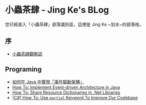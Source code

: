# 小蟲茶肆 - Jing Ke's BLog

您已經進入「小蟲茶肆」部落識別區，這裡是 Jing Ke ~划水~的部落格。

## 序

- [小蟲茶肆觀察誌](https://github.com/jingkecn/blog/issues/1)

## Programing

- [如何在 Java 中實現「事件驅動架構」](https://github.com/jingkecn/blog/issues/2)
- [How To: Implement Event-driven Architecture in Java](https://github.com/jingkecn/blog/issues/3)
- [How To: Share Resource Dictionaries in .Net Libraries](https://github.com/jingkecn/blog/issues/4)
- [[C#] How To: Use `partial` Keyword To Improve Our Codebase](https://github.com/jingkecn/blog/issues/5)
